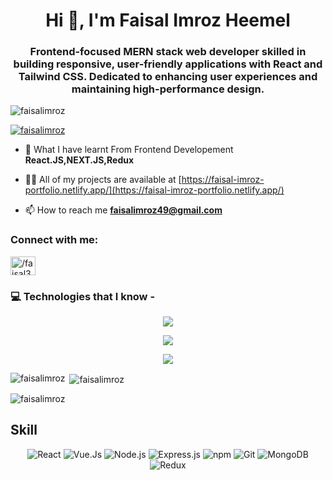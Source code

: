 <h1 align="center">Hi 👋, I'm Faisal Imroz Heemel</h1>
<h3 align="center">Frontend-focused MERN stack web developer skilled in building responsive, user-friendly applications with React and Tailwind CSS. Dedicated to enhancing user experiences and maintaining high-performance design.</h3>

<p align="left"> <img src="https://komarev.com/ghpvc/?username=faisalimroz&label=Profile%20views&color=0e75b6&style=flat" alt="faisalimroz" /> </p>

<p align="left"> <a href="https://github.com/ryo-ma/github-profile-trophy"><img src="https://github-profile-trophy.vercel.app/?username=faisalimroz" alt="faisalimroz" /></a> </p>

- 🌱 What I have learnt From Frontend Developement **React.JS,NEXT.JS,Redux**

- 👨‍💻 All of my projects are available at [https://faisal-imroz-portfolio.netlify.app/](https://faisal-imroz-portfolio.netlify.app/)

- 📫 How to reach me **faisalimroz49@gmail.com**

<h3 align="left">Connect with me:</h3>
<p align="left">
<a href="https://linkedin.com/in//faisal36/" target="blank"><img align="center" src="https://raw.githubusercontent.com/rahuldkjain/github-profile-readme-generator/master/src/images/icons/Social/linked-in-alt.svg" alt="/faisal36/" height="30" width="40" /></a>
</p>

<h3 align="left">💻 Technologies that I know
- 
</h3>
<p align="center">
  <a href="https://skillicons.dev">
    <img src="https://skillicons.dev/icons?i=html,css,javascript,react,mongodb,py,typescript,figma&theme=dark" />
  </a>
</p>
<p align="center">
  <a href="https://skillicons.dev">
    <img src="https://skillicons.dev/icons?i=bootstrap,firebase,vite,tailwind,vscode,netlify,postman" />
  </a>
</p>
<p align="center">
  <a href="https://skillicons.dev">
    <img src="https://skillicons.dev/icons?i=nodejs,express,nextjs,redux,vercel,yarn,npm" />
  </a>
</p>
<p><img align="left" src="https://github-readme-stats.vercel.app/api/top-langs?username=faisalimroz&show_icons=true&locale=en&layout=compact" alt="faisalimroz" /></p>

<p>&nbsp;<img align="center" src="https://github-readme-stats.vercel.app/api?username=faisalimroz&show_icons=true&locale=en" alt="faisalimroz" /></p>

<p><img align="center" src="https://github-readme-streak-stats.herokuapp.com/?user=faisalimroz&" alt="faisalimroz" /></p>


## Skill
<p align="center">
  <img src="https://img.shields.io/badge/React-20232A?style=for-the-badge&logo=react&logoColor=61DAFB" alt="React" />
   <img src="https://img.shields.io/badge/Vue.js-35495E?style=for-the-badge&logo=vuedotjs&logoColor=4FC08D" alt="Vue.Js" />
<img src="https://img.shields.io/badge/Node.js-339933?style=for-the-badge&logo=nodedotjs&logoColor=white" alt="Node.js" />
<img src="https://img.shields.io/badge/Express.js-000000?style=for-the-badge&logo=express&logoColor=white" alt="Express.js" />
<img src="https://img.shields.io/badge/npm-CB3837?style=for-the-badge&logo=npm&logoColor=white" alt="npm" />
<img src="https://img.shields.io/badge/Git-F05032?style=for-the-badge&logo=git&logoColor=white" alt="Git" />
<img src="https://img.shields.io/badge/MongoDB-47A248?style=for-the-badge&logo=mongodb&logoColor=white" alt="MongoDB" />
<img src="https://img.shields.io/badge/Redux-764ABC?style=for-the-badge&logo=redux&logoColor=white" alt="Redux" />



</p>
